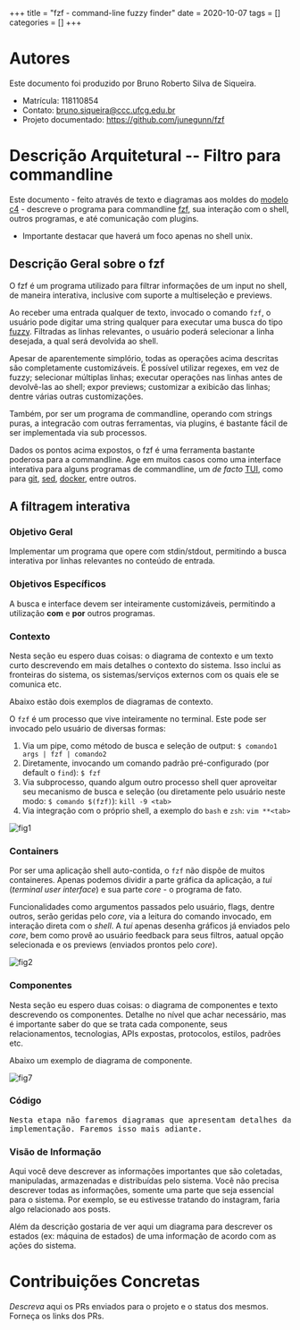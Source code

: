 +++
title = "fzf - command-line fuzzy finder"
date = 2020-10-07
tags = []
categories = []
+++

# Autores

Este documento foi produzido por Bruno Roberto Silva de Siqueira.

- Matrícula: 118110854
- Contato: bruno.siqueira@ccc.ufcg.edu.br
- Projeto documentado: https://github.com/junegunn/fzf

# Descrição Arquitetural -- Filtro para commandline

Este documento - feito através de texto e diagramas aos moldes do [modelo c4](https://c4model.com) - descreve o programa para commandline [fzf](https://github.com/junegunn/fzf), sua interação com o shell, outros programas, e até comunicação com plugins.

* Importante destacar que haverá um foco apenas no shell unix.

## Descrição Geral sobre o fzf

O fzf é um programa utilizado para filtrar informações de um input no shell, de maneira interativa, inclusive com suporte a multiseleção e previews.

Ao receber uma entrada qualquer de texto, invocado o comando `fzf`, o usuário pode digitar uma string qualquer para executar uma busca do tipo [fuzzy](https://en.wikipedia.org/wiki/Approximate_string_matching). Filtradas as linhas relevantes, o usuário poderá selecionar a linha desejada, a qual será devolvida ao shell.

Apesar de aparentemente simplório, todas as operações acima descritas são completamente customizáveis. É possível utilizar regexes, em vez de fuzzy; selecionar múltiplas linhas; executar operações nas linhas antes de devolvê-las ao shell; expor previews; customizar a exibicão das linhas; dentre várias outras customizações.

Também, por ser um programa de commandline, operando com strings puras, a integracão com outras ferramentas, via plugins, é bastante fácil de ser implementada via sub processos.

Dados os pontos acima expostos, o fzf é uma ferramenta bastante poderosa para a commandline. Age em muitos casos como uma interface interativa para alguns programas de commandline, um *de facto* [TUI](https://en.wikipedia.org/wiki/Text-based_user_interface), como para [git](https://github.com/bigH/git-fuzzy), [sed](https://github.com/ms-jpq/sad), [docker](https://medium.com/@calbertts/docker-and-fuzzy-finder-fzf-4c6416f5e0b5), entre outros.

## A filtragem interativa

### Objetivo Geral

Implementar um programa que opere com stdin/stdout, permitindo a busca interativa por linhas relevantes no conteúdo de entrada.

### Objetivos Específicos

A busca e interface devem ser inteiramente customizáveis, permitindo a utilização **com** e **por** outros programas.

### Contexto

Nesta seção eu espero duas coisas: o diagrama de contexto e um texto curto descrevendo em mais detalhes o contexto do sistema. Isso inclui as fronteiras do sistema, os sistemas/serviços externos com os quais ele se comunica etc.

Abaixo estão dois exemplos de diagramas de contexto.

O `fzf` é um processo que vive inteiramente no terminal. Este pode ser invocado pelo usuário de diversas formas:

1. Via um pipe, como método de busca e seleção de output: `$ comando1 args | fzf | comando2`
2. Diretamente, invocando um comando padrão pré-configurado (por default o `find`): `$ fzf`
3. Via subprocesso, quando algum outro processo shell quer aproveitar seu mecanismo de busca e seleção (ou diretamente pelo usuário neste modo: `$ comando $(fzf)`): `kill -9 <tab>`
4. Via integração com o próprio shell, a exemplo do `bash` e `zsh`: `vim **<tab>`

![fig1](./fzf_context.png)

### Containers

Por ser uma aplicação shell auto-contida, o `fzf` não dispõe de muitos containeres. Apenas podemos dividir a parte gráfica da aplicação, a *tui* (*terminal user interface*) e sua parte *core* - o programa de fato.

Funcionalidades como argumentos passados pelo usuário, flags, dentre outros, serão geridas pelo *core*, via a leitura do comando invocado, em interação direta com o *shell*. A *tui* apenas desenha gráficos já enviados pelo *core*, bem como provê ao usuário feedback para seus filtros, aatual opção selecionada e os previews (enviados prontos pelo *core*).

![fig2](./fzf_containers.png)

### Componentes

Nesta seção eu espero duas coisas: o diagrama de componentes e texto descrevendo os componentes. Detalhe no nível que achar necessário, mas é importante saber do que se trata cada componente, seus relacionamentos, tecnologias, APIs expostas, protocolos, estilos, padrões etc.

Abaixo um exemplo de diagrama de componente.

![fig7](c4-componentes.png)

### Código

<pre>
Nesta etapa não faremos diagramas que apresentam detalhes da
implementação. Faremos isso mais adiante.
</pre>

### Visão de Informação

Aqui você deve descrever as informações importantes que são coletadas, manipuladas, armazenadas e distribuídas pelo sistema. Você não precisa descrever todas as informações, somente uma parte que seja essencial para o sistema. Por exemplo, se eu estivesse tratando do instagram, faria algo relacionado aos posts.

Além da descrição gostaria de ver aqui um diagrama para descrever os estados (ex: máquina de estados) de uma informação de acordo com as ações do sistema.

# Contribuições Concretas

*Descreva* aqui os PRs enviados para o projeto e o status dos mesmos. Forneça os links dos PRs.
